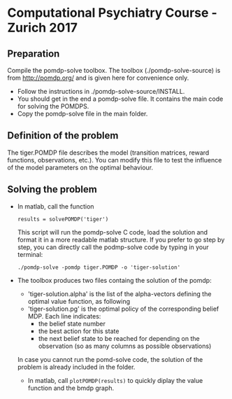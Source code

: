 # Computational Psychiatry Course - Zurich 2017 #

## Preparation ##

Compile the pomdp-solve toolbox. The toolbox (./pomdp-solve-source) is from http://pomdp.org/ and is given here for convenience only.

- Follow the instructions in ./pomdp-solve-source/INSTALL.
- You should get in the end a pomdp-solve file. It contains the main code for solving the POMDPS.
- Copy the pomdp-solve file in the main folder.

## Definition of the problem ##

The tiger.POMDP file describes the model (transition matrices, reward functions, observations, etc.).
You can modify this file to test the influence of the model parameters on the optimal behaviour.

## Solving the problem ##

* In matlab, call the function

    ```results = solvePOMDP('tiger') ```

    This script will run the pomdp-solve C code, load the solution and format it in a more readable matlab structure.
    If you prefer to go step by step, you can directly call the podmp-solve code by typing in your terminal:

    ``` ./pomdp-solve -pomdp tiger.POMDP -o 'tiger-solution' ```

* The toolbox produces two files containg the solution of the pomdp:

    - 'tiger-solution.alpha' is the list of the alpha-vectors defining the optimal value function, as following
    - 'tiger-solution.pg'    is the optimal policy of the corresponding belief MDP. Each line indicates:
        - the belief state number
        - the best action for this state
        - the next belief state to be reached for depending on the observation (so as many columns as possible observations)

    In case you cannot run the pomd-solve code, the solution of the problem is already included in the folder.

    * In matlab, call ```plotPOMDP(results)``` to quickly diplay the value function and the bmdp graph.
